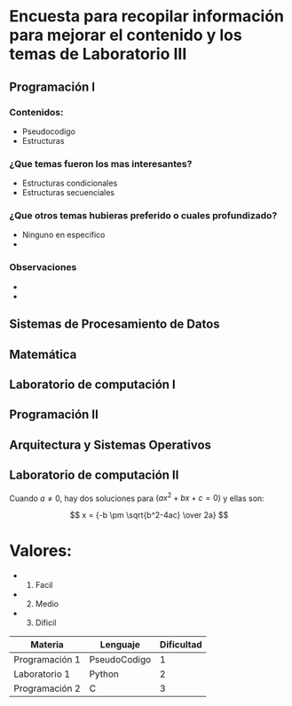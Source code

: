# Encuesta para recopilar información para mejorar el contenido y los temas de Laboratorio III 
## Programación I 
### Contenidos:
* Pseudocodigo
* Estructuras
### ¿Que temas fueron los mas interesantes?
* Estructuras condicionales
* Estructuras secuenciales
### ¿Que otros temas hubieras preferido o cuales profundizado?
* Ninguno en especifico
*
### Observaciones 
* 
*
## Sistemas de Procesamiento de Datos

## Matemática

## Laboratorio de computación I

## Programación II

## Arquitectura y Sistemas Operativos

## Laboratorio de computación II

Cuando $a \ne 0$, hay dos soluciones para $(ax^2 + bx + c = 0)$ y  ellas son:

$$ x = {-b \pm \sqrt{b^2-4ac} \over 2a} $$


# Valores:
* 1. Facil
* 2. Medio
* 3. Dificil

| Materia  | Lenguaje | Dificultad|
|----------|----------|----------|
| Programación 1    | PseudoCodigo   | 1   |
| Laboratorio 1    | Python   | 2   |
| Programación 2    | C   | 3   |
